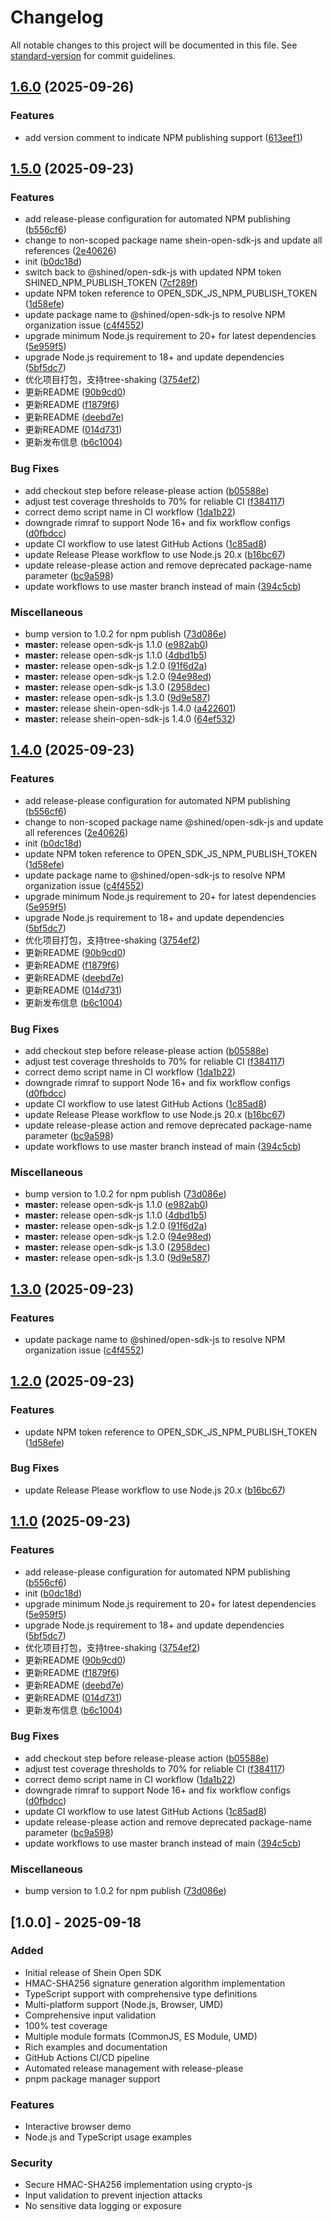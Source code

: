 # Changelog

All notable changes to this project will be documented in this file. See [standard-version](https://github.com/conventional-changelog/standard-version) for commit guidelines.

## [1.6.0](https://github.com/sheinsight/open-sdk-js/compare/open-sdk-js-v1.5.0...open-sdk-js-v1.6.0) (2025-09-26)


### Features

* add version comment to indicate NPM publishing support ([613eef1](https://github.com/sheinsight/open-sdk-js/commit/613eef1762a038f37418bfb5c89c05f3ebbfccff))

## [1.5.0](https://github.com/sheinsight/open-sdk-js/compare/open-sdk-js-v1.4.0...open-sdk-js-v1.5.0) (2025-09-23)


### Features

* add release-please configuration for automated NPM publishing ([b556cf6](https://github.com/sheinsight/open-sdk-js/commit/b556cf68082e6362d6148084669be60d29a43c3a))
* change to non-scoped package name shein-open-sdk-js and update all references ([2e40626](https://github.com/sheinsight/open-sdk-js/commit/2e406260b6cb19ff1b60bd16facf24a8ef6e950f))
* init ([b0dc18d](https://github.com/sheinsight/open-sdk-js/commit/b0dc18d83b21bee7a92eda481ef30e2e15aab9d2))
* switch back to @shined/open-sdk-js with updated NPM token SHINED_NPM_PUBLISH_TOKEN ([7cf289f](https://github.com/sheinsight/open-sdk-js/commit/7cf289fdbdc240c2b423fd85e55bb7fcabfd1efd))
* update NPM token reference to OPEN_SDK_JS_NPM_PUBLISH_TOKEN ([1d58efe](https://github.com/sheinsight/open-sdk-js/commit/1d58efe9ceeda918ed261747f4da5500f0165bd3))
* update package name to @shined/open-sdk-js to resolve NPM organization issue ([c4f4552](https://github.com/sheinsight/open-sdk-js/commit/c4f45520fa5fc9f75a85ab6da260abd9deb672e5))
* upgrade minimum Node.js requirement to 20+ for latest dependencies ([5e959f5](https://github.com/sheinsight/open-sdk-js/commit/5e959f5a6c6e816e33e0f5668333185c730a3207))
* upgrade Node.js requirement to 18+ and update dependencies ([5bf5dc7](https://github.com/sheinsight/open-sdk-js/commit/5bf5dc763e70ec11f019fa93ba1e58853e1ca5cc))
* 优化项目打包，支持tree-shaking ([3754ef2](https://github.com/sheinsight/open-sdk-js/commit/3754ef27367663bc80414cc7e041bfda821479fe))
* 更新README ([90b9cd0](https://github.com/sheinsight/open-sdk-js/commit/90b9cd07c69bd1382d500696b980dcbaef7efa57))
* 更新README ([f1879f6](https://github.com/sheinsight/open-sdk-js/commit/f1879f614475880288fdc63ca2a2b9d220905a79))
* 更新README ([deebd7e](https://github.com/sheinsight/open-sdk-js/commit/deebd7e8a8da60ca3c8f7ed59f98205aabc4290d))
* 更新README ([014d731](https://github.com/sheinsight/open-sdk-js/commit/014d7311d9ea13b6ff5587ab20a246846336afe1))
* 更新发布信息 ([b6c1004](https://github.com/sheinsight/open-sdk-js/commit/b6c1004af454e9d6a83ae160aec0a9422598112f))


### Bug Fixes

* add checkout step before release-please action ([b05588e](https://github.com/sheinsight/open-sdk-js/commit/b05588e4ee68a15dbdfff38ffd538e3a4ce03b37))
* adjust test coverage thresholds to 70% for reliable CI ([f384117](https://github.com/sheinsight/open-sdk-js/commit/f384117a5c6e6c647dc46fd0f785f12e557e5cd8))
* correct demo script name in CI workflow ([1da1b22](https://github.com/sheinsight/open-sdk-js/commit/1da1b22c5a17a80565ba82753027bbbcf50280df))
* downgrade rimraf to support Node 16+ and fix workflow configs ([d0fbdcc](https://github.com/sheinsight/open-sdk-js/commit/d0fbdccb9e2d69f2d0b70839801b0ee2bb2f8f85))
* update CI workflow to use latest GitHub Actions ([1c85ad8](https://github.com/sheinsight/open-sdk-js/commit/1c85ad8187e33538aeeb0cec30f6085c88f55211))
* update Release Please workflow to use Node.js 20.x ([b16bc67](https://github.com/sheinsight/open-sdk-js/commit/b16bc678f6c930f9a29d2695cb88573ecd85b918))
* update release-please action and remove deprecated package-name parameter ([bc9a598](https://github.com/sheinsight/open-sdk-js/commit/bc9a598a32beb3976d010948ca4c0a956e31b7e0))
* update workflows to use master branch instead of main ([394c5cb](https://github.com/sheinsight/open-sdk-js/commit/394c5cbaf804250a60c5c0c685d8bcd3a1a1b4d6))


### Miscellaneous

* bump version to 1.0.2 for npm publish ([73d086e](https://github.com/sheinsight/open-sdk-js/commit/73d086ed212bd023244c8ee7801821b1145f844c))
* **master:** release open-sdk-js 1.1.0 ([e982ab0](https://github.com/sheinsight/open-sdk-js/commit/e982ab04aefd150d543adace5ff41b51b7ce294a))
* **master:** release open-sdk-js 1.1.0 ([4dbd1b5](https://github.com/sheinsight/open-sdk-js/commit/4dbd1b50e10b2e5a97864794b4f940c5376d9d3c))
* **master:** release open-sdk-js 1.2.0 ([91f6d2a](https://github.com/sheinsight/open-sdk-js/commit/91f6d2a38ad048f5bfe1ebcd82f064c59501da5a))
* **master:** release open-sdk-js 1.2.0 ([94e98ed](https://github.com/sheinsight/open-sdk-js/commit/94e98ed336c7c4b2e3d0464a2a383a1e8986c0c9))
* **master:** release open-sdk-js 1.3.0 ([2958dec](https://github.com/sheinsight/open-sdk-js/commit/2958deca3459e90882ba982de4af349f9ff80a97))
* **master:** release open-sdk-js 1.3.0 ([9d9e587](https://github.com/sheinsight/open-sdk-js/commit/9d9e5875037f333543d275daf72f8d00142726c3))
* **master:** release shein-open-sdk-js 1.4.0 ([a422601](https://github.com/sheinsight/open-sdk-js/commit/a42260110cf14237c775f45c54365dc288d05476))
* **master:** release shein-open-sdk-js 1.4.0 ([64ef532](https://github.com/sheinsight/open-sdk-js/commit/64ef532fc1908ce80a9f1cc834068393fa507d57))

## [1.4.0](https://github.com/sheinsight/open-sdk-js/compare/@shined/open-sdk-js-v1.3.0...@shined/open-sdk-js-v1.4.0) (2025-09-23)


### Features

* add release-please configuration for automated NPM publishing ([b556cf6](https://github.com/sheinsight/open-sdk-js/commit/b556cf68082e6362d6148084669be60d29a43c3a))
* change to non-scoped package name @shined/open-sdk-js and update all references ([2e40626](https://github.com/sheinsight/open-sdk-js/commit/2e406260b6cb19ff1b60bd16facf24a8ef6e950f))
* init ([b0dc18d](https://github.com/sheinsight/open-sdk-js/commit/b0dc18d83b21bee7a92eda481ef30e2e15aab9d2))
* update NPM token reference to OPEN_SDK_JS_NPM_PUBLISH_TOKEN ([1d58efe](https://github.com/sheinsight/open-sdk-js/commit/1d58efe9ceeda918ed261747f4da5500f0165bd3))
* update package name to @shined/open-sdk-js to resolve NPM organization issue ([c4f4552](https://github.com/sheinsight/open-sdk-js/commit/c4f45520fa5fc9f75a85ab6da260abd9deb672e5))
* upgrade minimum Node.js requirement to 20+ for latest dependencies ([5e959f5](https://github.com/sheinsight/open-sdk-js/commit/5e959f5a6c6e816e33e0f5668333185c730a3207))
* upgrade Node.js requirement to 18+ and update dependencies ([5bf5dc7](https://github.com/sheinsight/open-sdk-js/commit/5bf5dc763e70ec11f019fa93ba1e58853e1ca5cc))
* 优化项目打包，支持tree-shaking ([3754ef2](https://github.com/sheinsight/open-sdk-js/commit/3754ef27367663bc80414cc7e041bfda821479fe))
* 更新README ([90b9cd0](https://github.com/sheinsight/open-sdk-js/commit/90b9cd07c69bd1382d500696b980dcbaef7efa57))
* 更新README ([f1879f6](https://github.com/sheinsight/open-sdk-js/commit/f1879f614475880288fdc63ca2a2b9d220905a79))
* 更新README ([deebd7e](https://github.com/sheinsight/open-sdk-js/commit/deebd7e8a8da60ca3c8f7ed59f98205aabc4290d))
* 更新README ([014d731](https://github.com/sheinsight/open-sdk-js/commit/014d7311d9ea13b6ff5587ab20a246846336afe1))
* 更新发布信息 ([b6c1004](https://github.com/sheinsight/open-sdk-js/commit/b6c1004af454e9d6a83ae160aec0a9422598112f))


### Bug Fixes

* add checkout step before release-please action ([b05588e](https://github.com/sheinsight/open-sdk-js/commit/b05588e4ee68a15dbdfff38ffd538e3a4ce03b37))
* adjust test coverage thresholds to 70% for reliable CI ([f384117](https://github.com/sheinsight/open-sdk-js/commit/f384117a5c6e6c647dc46fd0f785f12e557e5cd8))
* correct demo script name in CI workflow ([1da1b22](https://github.com/sheinsight/open-sdk-js/commit/1da1b22c5a17a80565ba82753027bbbcf50280df))
* downgrade rimraf to support Node 16+ and fix workflow configs ([d0fbdcc](https://github.com/sheinsight/open-sdk-js/commit/d0fbdccb9e2d69f2d0b70839801b0ee2bb2f8f85))
* update CI workflow to use latest GitHub Actions ([1c85ad8](https://github.com/sheinsight/open-sdk-js/commit/1c85ad8187e33538aeeb0cec30f6085c88f55211))
* update Release Please workflow to use Node.js 20.x ([b16bc67](https://github.com/sheinsight/open-sdk-js/commit/b16bc678f6c930f9a29d2695cb88573ecd85b918))
* update release-please action and remove deprecated package-name parameter ([bc9a598](https://github.com/sheinsight/open-sdk-js/commit/bc9a598a32beb3976d010948ca4c0a956e31b7e0))
* update workflows to use master branch instead of main ([394c5cb](https://github.com/sheinsight/open-sdk-js/commit/394c5cbaf804250a60c5c0c685d8bcd3a1a1b4d6))


### Miscellaneous

* bump version to 1.0.2 for npm publish ([73d086e](https://github.com/sheinsight/open-sdk-js/commit/73d086ed212bd023244c8ee7801821b1145f844c))
* **master:** release open-sdk-js 1.1.0 ([e982ab0](https://github.com/sheinsight/open-sdk-js/commit/e982ab04aefd150d543adace5ff41b51b7ce294a))
* **master:** release open-sdk-js 1.1.0 ([4dbd1b5](https://github.com/sheinsight/open-sdk-js/commit/4dbd1b50e10b2e5a97864794b4f940c5376d9d3c))
* **master:** release open-sdk-js 1.2.0 ([91f6d2a](https://github.com/sheinsight/open-sdk-js/commit/91f6d2a38ad048f5bfe1ebcd82f064c59501da5a))
* **master:** release open-sdk-js 1.2.0 ([94e98ed](https://github.com/sheinsight/open-sdk-js/commit/94e98ed336c7c4b2e3d0464a2a383a1e8986c0c9))
* **master:** release open-sdk-js 1.3.0 ([2958dec](https://github.com/sheinsight/open-sdk-js/commit/2958deca3459e90882ba982de4af349f9ff80a97))
* **master:** release open-sdk-js 1.3.0 ([9d9e587](https://github.com/sheinsight/open-sdk-js/commit/9d9e5875037f333543d275daf72f8d00142726c3))

## [1.3.0](https://github.com/sheinsight/open-sdk-js/compare/open-sdk-js-v1.2.0...open-sdk-js-v1.3.0) (2025-09-23)


### Features

* update package name to @shined/open-sdk-js to resolve NPM organization issue ([c4f4552](https://github.com/sheinsight/open-sdk-js/commit/c4f45520fa5fc9f75a85ab6da260abd9deb672e5))

## [1.2.0](https://github.com/sheinsight/open-sdk-js/compare/open-sdk-js-v1.1.0...open-sdk-js-v1.2.0) (2025-09-23)


### Features

* update NPM token reference to OPEN_SDK_JS_NPM_PUBLISH_TOKEN ([1d58efe](https://github.com/sheinsight/open-sdk-js/commit/1d58efe9ceeda918ed261747f4da5500f0165bd3))


### Bug Fixes

* update Release Please workflow to use Node.js 20.x ([b16bc67](https://github.com/sheinsight/open-sdk-js/commit/b16bc678f6c930f9a29d2695cb88573ecd85b918))

## [1.1.0](https://github.com/sheinsight/open-sdk-js/compare/open-sdk-js-v1.0.1...open-sdk-js-v1.1.0) (2025-09-23)


### Features

* add release-please configuration for automated NPM publishing ([b556cf6](https://github.com/sheinsight/open-sdk-js/commit/b556cf68082e6362d6148084669be60d29a43c3a))
* init ([b0dc18d](https://github.com/sheinsight/open-sdk-js/commit/b0dc18d83b21bee7a92eda481ef30e2e15aab9d2))
* upgrade minimum Node.js requirement to 20+ for latest dependencies ([5e959f5](https://github.com/sheinsight/open-sdk-js/commit/5e959f5a6c6e816e33e0f5668333185c730a3207))
* upgrade Node.js requirement to 18+ and update dependencies ([5bf5dc7](https://github.com/sheinsight/open-sdk-js/commit/5bf5dc763e70ec11f019fa93ba1e58853e1ca5cc))
* 优化项目打包，支持tree-shaking ([3754ef2](https://github.com/sheinsight/open-sdk-js/commit/3754ef27367663bc80414cc7e041bfda821479fe))
* 更新README ([90b9cd0](https://github.com/sheinsight/open-sdk-js/commit/90b9cd07c69bd1382d500696b980dcbaef7efa57))
* 更新README ([f1879f6](https://github.com/sheinsight/open-sdk-js/commit/f1879f614475880288fdc63ca2a2b9d220905a79))
* 更新README ([deebd7e](https://github.com/sheinsight/open-sdk-js/commit/deebd7e8a8da60ca3c8f7ed59f98205aabc4290d))
* 更新README ([014d731](https://github.com/sheinsight/open-sdk-js/commit/014d7311d9ea13b6ff5587ab20a246846336afe1))
* 更新发布信息 ([b6c1004](https://github.com/sheinsight/open-sdk-js/commit/b6c1004af454e9d6a83ae160aec0a9422598112f))


### Bug Fixes

* add checkout step before release-please action ([b05588e](https://github.com/sheinsight/open-sdk-js/commit/b05588e4ee68a15dbdfff38ffd538e3a4ce03b37))
* adjust test coverage thresholds to 70% for reliable CI ([f384117](https://github.com/sheinsight/open-sdk-js/commit/f384117a5c6e6c647dc46fd0f785f12e557e5cd8))
* correct demo script name in CI workflow ([1da1b22](https://github.com/sheinsight/open-sdk-js/commit/1da1b22c5a17a80565ba82753027bbbcf50280df))
* downgrade rimraf to support Node 16+ and fix workflow configs ([d0fbdcc](https://github.com/sheinsight/open-sdk-js/commit/d0fbdccb9e2d69f2d0b70839801b0ee2bb2f8f85))
* update CI workflow to use latest GitHub Actions ([1c85ad8](https://github.com/sheinsight/open-sdk-js/commit/1c85ad8187e33538aeeb0cec30f6085c88f55211))
* update release-please action and remove deprecated package-name parameter ([bc9a598](https://github.com/sheinsight/open-sdk-js/commit/bc9a598a32beb3976d010948ca4c0a956e31b7e0))
* update workflows to use master branch instead of main ([394c5cb](https://github.com/sheinsight/open-sdk-js/commit/394c5cbaf804250a60c5c0c685d8bcd3a1a1b4d6))


### Miscellaneous

* bump version to 1.0.2 for npm publish ([73d086e](https://github.com/sheinsight/open-sdk-js/commit/73d086ed212bd023244c8ee7801821b1145f844c))

## [1.0.0] - 2025-09-18

### Added

- Initial release of Shein Open SDK
- HMAC-SHA256 signature generation algorithm implementation
- TypeScript support with comprehensive type definitions
- Multi-platform support (Node.js, Browser, UMD)
- Comprehensive input validation
- 100% test coverage
- Multiple module formats (CommonJS, ES Module, UMD)
- Rich examples and documentation
- GitHub Actions CI/CD pipeline
- Automated release management with release-please
- pnpm package manager support

### Features

- Interactive browser demo
- Node.js and TypeScript usage examples

### Security

- Secure HMAC-SHA256 implementation using crypto-js
- Input validation to prevent injection attacks
- No sensitive data logging or exposure
